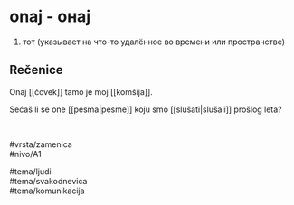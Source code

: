 # onaj - онај

1. тот (указывает на что-то удалённое во времени или пространстве)

## Rečenice

Onaj [[čovek]] tamo je moj [[komšija]].

Sećaš li se one [[pesma|pesme]] koju smo [[slušati|slušali]] prošlog leta?

<br>

#vrsta/zamenica  
#nivo/A1  

#tema/ljudi  
#tema/svakodnevica  
#tema/komunikacija
